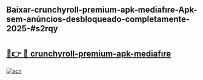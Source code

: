## Baixar-crunchyroll-premium-apk-mediafıre-Apk-sem-anúncios-desbloqueado-completamente-2025-#s2rqy

# <h2><a href="https://ainizakaria.my?title=crunchyroll-premium-apk-mediafıre&ref=20M">🔗👉 🔴 crunchyroll-premium-apk-mediafıre</a></h2>

[![acn](https://github.com/user-attachments/assets/0f9c940e-d8b0-45ae-aac7-cd30a18b3e1c)](https://ainizakaria.my?title=crunchyroll-premium-apk-mediafıre&ref=20M)

